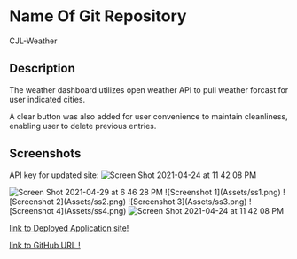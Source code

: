 # Name Of Git Repository
CJL-Weather

## Description

The weather dashboard utilizes open weather API to pull weather forcast for user indicated cities.

A clear button was also added for user convenience to maintain cleanliness, enabling user to delete previous entries.


## Screenshots
API key for updated site:
<img width="1030" alt="Screen Shot 2021-04-24 at 11 42 08 PM" src="https://user-images.githubusercontent.com/77083360/115981090-ea345200-a556-11eb-82bf-959c9f74dbca.png">

<img width="646" alt="Screen Shot 2021-04-29 at 6 46 28 PM" src="https://user-images.githubusercontent.com/77083360/116750120-9a76e000-a9c7-11eb-9bb3-f33b7ec8b453.png">
![Screenshot 1](Assets/ss1.png)
![Screenshot 2](Assets/ss2.png)
![Screenshot 3](Assets/ss3.png)
![Screenshot 4](Assets/ss4.png)

<img width="1030" alt="Screen Shot 2021-04-24 at 11 42 08 PM" src="https://user-images.githubusercontent.com/77083360/115981090-ea345200-a556-11eb-82bf-959c9f74dbca.png">


[link to Deployed Application site!](https://clouis12.github.io/)

[link to GitHub URL !](https://github.com/Clouis12/CJL-Weather)

